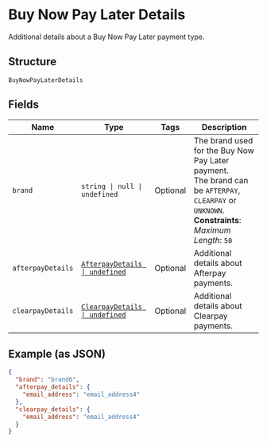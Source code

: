 
# Buy Now Pay Later Details

Additional details about a Buy Now Pay Later payment type.

## Structure

`BuyNowPayLaterDetails`

## Fields

| Name | Type | Tags | Description |
|  --- | --- | --- | --- |
| `brand` | `string \| null \| undefined` | Optional | The brand used for the Buy Now Pay Later payment.<br/>The brand can be `AFTERPAY`, `CLEARPAY` or `UNKNOWN`.<br/>**Constraints**: *Maximum Length*: `50` |
| `afterpayDetails` | [`AfterpayDetails \| undefined`](../models/afterpay-details.md) | Optional | Additional details about Afterpay payments. |
| `clearpayDetails` | [`ClearpayDetails \| undefined`](../models/clearpay-details.md) | Optional | Additional details about Clearpay payments. |

## Example (as JSON)

```json
{
  "brand": "brand6",
  "afterpay_details": {
    "email_address": "email_address4"
  },
  "clearpay_details": {
    "email_address": "email_address4"
  }
}
```

